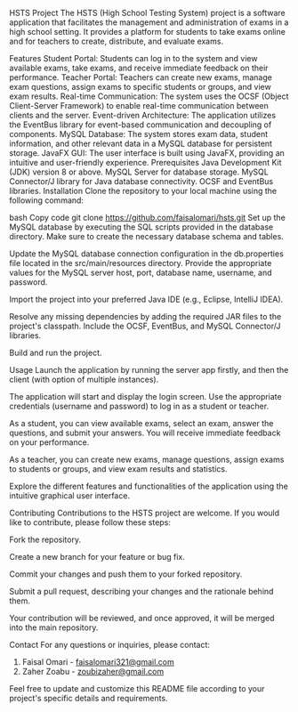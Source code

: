 HSTS Project
The HSTS (High School Testing System) project is a software application that facilitates the management and administration of exams in a high school setting. It provides a platform for students to take exams online and for teachers to create, distribute, and evaluate exams.

Features
Student Portal: Students can log in to the system and view available exams, take exams, and receive immediate feedback on their performance.
Teacher Portal: Teachers can create new exams, manage exam questions, assign exams to specific students or groups, and view exam results.
Real-time Communication: The system uses the OCSF (Object Client-Server Framework) to enable real-time communication between clients and the server.
Event-driven Architecture: The application utilizes the EventBus library for event-based communication and decoupling of components.
MySQL Database: The system stores exam data, student information, and other relevant data in a MySQL database for persistent storage.
JavaFX GUI: The user interface is built using JavaFX, providing an intuitive and user-friendly experience.
Prerequisites
Java Development Kit (JDK) version 8 or above.
MySQL Server for database storage.
MySQL Connector/J library for Java database connectivity.
OCSF and EventBus libraries.
Installation
Clone the repository to your local machine using the following command:

bash
Copy code
git clone https://github.com/faisalomari/hsts.git
Set up the MySQL database by executing the SQL scripts provided in the database directory. Make sure to create the necessary database schema and tables.

Update the MySQL database connection configuration in the db.properties file located in the src/main/resources directory. Provide the appropriate values for the MySQL server host, port, database name, username, and password.

Import the project into your preferred Java IDE (e.g., Eclipse, IntelliJ IDEA).

Resolve any missing dependencies by adding the required JAR files to the project's classpath. Include the OCSF, EventBus, and MySQL Connector/J libraries.

Build and run the project.

Usage
Launch the application by running the server app firstly, and then the client (with option of multiple instances).

The application will start and display the login screen. Use the appropriate credentials (username and password) to log in as a student or teacher.

As a student, you can view available exams, select an exam, answer the questions, and submit your answers. You will receive immediate feedback on your performance.

As a teacher, you can create new exams, manage questions, assign exams to students or groups, and view exam results and statistics.

Explore the different features and functionalities of the application using the intuitive graphical user interface.

Contributing
Contributions to the HSTS project are welcome. If you would like to contribute, please follow these steps:

Fork the repository.

Create a new branch for your feature or bug fix.

Commit your changes and push them to your forked repository.

Submit a pull request, describing your changes and the rationale behind them.

Your contribution will be reviewed, and once approved, it will be merged into the main repository.



Contact
For any questions or inquiries, please contact:
1) Faisal Omari - faisalomari321@gmail.com
2) Zaher Zoabu - zoubizaher@gmail.com

Feel free to update and customize this README file according to your project's specific details and requirements.
